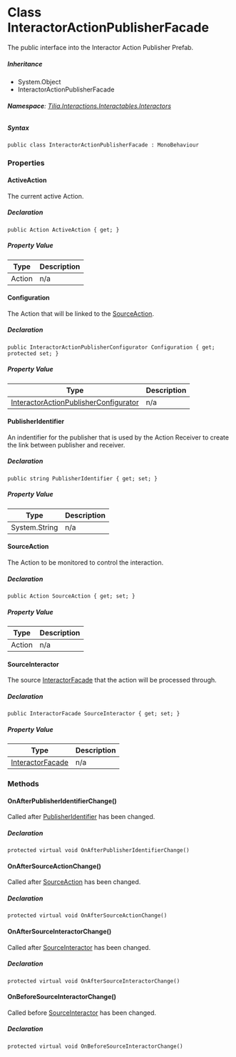 # Class InteractorActionPublisherFacade

The public interface into the Interactor Action Publisher Prefab.

##### Inheritance

* System.Object
* InteractorActionPublisherFacade

###### **Namespace**: [Tilia.Interactions.Interactables.Interactors]

##### Syntax

```
public class InteractorActionPublisherFacade : MonoBehaviour
```

### Properties

#### ActiveAction

The current active Action.

##### Declaration

```
public Action ActiveAction { get; }
```

##### Property Value

| Type | Description |
| --- | --- |
| Action | n/a |

#### Configuration

The Action that will be linked to the [SourceAction].

##### Declaration

```
public InteractorActionPublisherConfigurator Configuration { get; protected set; }
```

##### Property Value

| Type | Description |
| --- | --- |
| [InteractorActionPublisherConfigurator] | n/a |

#### PublisherIdentifier

An indentifier for the publisher that is used by the Action Receiver to create the link between publisher and receiver.

##### Declaration

```
public string PublisherIdentifier { get; set; }
```

##### Property Value

| Type | Description |
| --- | --- |
| System.String | n/a |

#### SourceAction

The Action to be monitored to control the interaction.

##### Declaration

```
public Action SourceAction { get; set; }
```

##### Property Value

| Type | Description |
| --- | --- |
| Action | n/a |

#### SourceInteractor

The source [InteractorFacade] that the action will be processed through.

##### Declaration

```
public InteractorFacade SourceInteractor { get; set; }
```

##### Property Value

| Type | Description |
| --- | --- |
| [InteractorFacade] | n/a |

### Methods

#### OnAfterPublisherIdentifierChange()

Called after [PublisherIdentifier] has been changed.

##### Declaration

```
protected virtual void OnAfterPublisherIdentifierChange()
```

#### OnAfterSourceActionChange()

Called after [SourceAction] has been changed.

##### Declaration

```
protected virtual void OnAfterSourceActionChange()
```

#### OnAfterSourceInteractorChange()

Called after [SourceInteractor] has been changed.

##### Declaration

```
protected virtual void OnAfterSourceInteractorChange()
```

#### OnBeforeSourceInteractorChange()

Called before [SourceInteractor] has been changed.

##### Declaration

```
protected virtual void OnBeforeSourceInteractorChange()
```

[Tilia.Interactions.Interactables.Interactors]: README.md
[SourceAction]: InteractorActionPublisherFacade.md#SourceAction
[InteractorActionPublisherConfigurator]: InteractorActionPublisherConfigurator.md
[InteractorFacade]: InteractorFacade.md
[InteractorFacade]: InteractorFacade.md
[PublisherIdentifier]: InteractorActionPublisherFacade.md#PublisherIdentifier
[SourceAction]: InteractorActionPublisherFacade.md#SourceAction
[SourceInteractor]: InteractorActionPublisherFacade.md#SourceInteractor
[SourceInteractor]: InteractorActionPublisherFacade.md#SourceInteractor